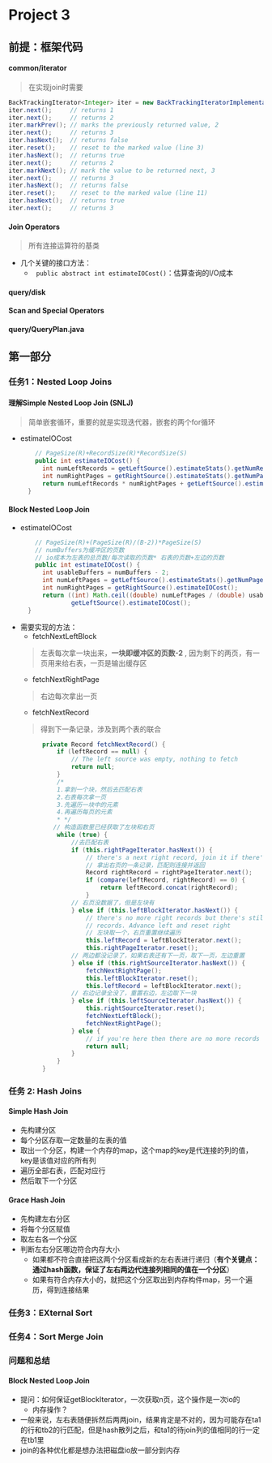 # Project 3
## 前提：框架代码
#### common/iterator
> 在实现join时需要

``` java
BackTrackingIterator<Integer> iter = new BackTrackingIteratorImplementation();
iter.next();     // returns 1
iter.next();     // returns 2
iter.markPrev(); // marks the previously returned value, 2
iter.next();     // returns 3
iter.hasNext();  // returns false
iter.reset();    // reset to the marked value (line 3)
iter.hasNext();  // returns true
iter.next();     // returns 2
iter.markNext(); // mark the value to be returned next, 3
iter.next();     // returns 3
iter.hasNext();  // returns false
iter.reset();    // reset to the marked value (line 11)
iter.hasNext();  // returns true
iter.next();     // returns 3
```

#### Join Operators
> 所有连接运算符的基类
* 几个关键的接口方法：
  * ` public abstract int estimateIOCost()`：估算查询的I/O成本
#### query/disk
#### Scan and Special Operators
#### query/QueryPlan.java
## 第一部分
### 任务1：Nested Loop Joins
#### 理解Simple Nested Loop Join (SNLJ)
> 简单嵌套循环，重要的就是实现迭代器，嵌套的两个for循环
* estimateIOCost
  ```java
      // PageSize(R)+RecordSize(R)*RecordSize(S)
      public int estimateIOCost() {
        int numLeftRecords = getLeftSource().estimateStats().getNumRecords();
        int numRightPages = getRightSource().estimateStats().getNumPages();
        return numLeftRecords * numRightPages + getLeftSource().estimateIOCost();
    }
  ```
#### Block Nested Loop Join
* estimateIOCost
  ```java
      // PageSize(R)+(PageSize(R)/(B-2))*PageSize(S)
      // numBuffers为缓冲区的页数
      // io成本为左表的总页数/每次读取的页数* 右表的页数+左边的页数
      public int estimateIOCost() {
        int usableBuffers = numBuffers - 2;
        int numLeftPages = getLeftSource().estimateStats().getNumPages();
        int numRightPages = getRightSource().estimateIOCost();
        return ((int) Math.ceil((double) numLeftPages / (double) usableBuffers)) * numRightPages +
                getLeftSource().estimateIOCost();
    }
  ```
* 需要实现的方法：
  * fetchNextLeftBlock
  > 左表每次拿一块出来，**一块即缓冲区的页数-2** , 因为剩下的两页，有一页用来给右表，一页是输出缓存区
  * fetchNextRightPage
  > 右边每次拿出一页
  * fetchNextRecord
  > 得到下一条记录，涉及到两个表的联合
  ```java
        private Record fetchNextRecord() {
            if (leftRecord == null) {
                // The left source was empty, nothing to fetch
                return null;
            }
            /*
            1.拿到一个块，然后去匹配右表
            2.右表每次拿一页
            3.先遍历一块中的元素
            4.再遍历每页的元素
            * */
           // 构造函数里已经获取了左块和右页
            while (true) {
                //去匹配右表
                if (this.rightPageIterator.hasNext()) {
                    // there's a next right record, join it if there's a match
                    // 拿出右页的一条记录，匹配则连接并返回
                    Record rightRecord = rightPageIterator.next();
                    if (compare(leftRecord, rightRecord) == 0) {
                        return leftRecord.concat(rightRecord);
                    }
                // 右页没数据了，但是左块有
                } else if (this.leftBlockIterator.hasNext()) {
                    // there's no more right records but there's still left
                    // records. Advance left and reset right
                    // 左块取一个，右页重置继续遍历
                    this.leftRecord = leftBlockIterator.next();
                    this.rightPageIterator.reset();
                // 两边都没记录了，如果右表还有下一页，取下一页，左边重置
                } else if (this.rightSourceIterator.hasNext()) {
                    fetchNextRightPage();
                    this.leftBlockIterator.reset();
                    this.leftRecord = leftBlockIterator.next();
                // 右边记录全没了，重置右边，左边取下一块
                } else if (this.leftSourceIterator.hasNext()) {
                    this.rightSourceIterator.reset();
                    fetchNextLeftBlock();
                    fetchNextRightPage();
                } else {
                    // if you're here then there are no more records to fetch
                    return null;
                }
            }
        }
  ```
### 任务 2: Hash Joins
#### Simple Hash Join
* 先构建分区
* 每个分区存取一定数量的左表的值
* 取出一个分区，构建一个内存的map，这个map的key是代连接的列的值，key是该值对应的所有列
* 遍历全部右表，匹配对应行
* 然后取下一个分区
#### Grace Hash Join
* 先构建左右分区
* 将每个分区赋值
* 取左右各一个分区
* 判断左右分区哪边符合内存大小
  * 如果都不符合直接把这两个分区看成新的左右表进行递归（**有个关键点：通过hash函数，保证了左右两边代连接列相同的值在一个分区**）
  * 如果有符合内存大小的，就把这个分区取出到内存构件map，另一个遍历，得到连接结果
### 任务3：EXternal Sort
### 任务4：Sort Merge Join
### 问题和总结
#### Block Nested Loop Join
* 提问：如何保证getBlockIterator，一次获取n页，这个操作是一次io的
  * 内存操作？
* 一般来说，左右表随便拆然后两两join，结果肯定是不对的，因为可能存在ta1的行和tb2的行匹配，但是hash散列之后，和ta1的待join列的值相同的行一定在tb1里
* join的各种优化都是想办法把磁盘io放一部分到内存